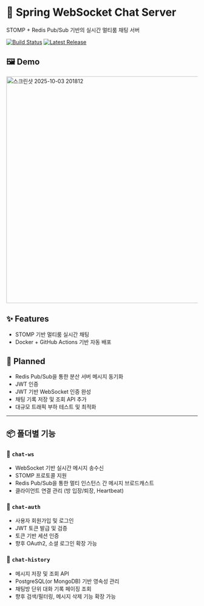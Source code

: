 # 🚀 Spring WebSocket Chat Server
STOMP + Redis Pub/Sub 기반의 실시간 멀티룸 채팅 서버

[![Build Status](https://github.com/tak002/Spring-Redis-PubSub/actions/workflows/deploy.yml/badge.svg)](https://github.com/tak002/Spring-Redis-PubSub/actions)
[![Latest Release](https://img.shields.io/github/v/release/tak002/Spring-Redis-PubSub?sort=semver)](https://github.com/tak002/Spring-Redis-PubSub/releases)

## 🖼️ Demo
<img width="1731" height="598" alt="스크린샷 2025-10-03 201812" src="https://github.com/user-attachments/assets/39aa15fb-b0ce-40ed-a349-d1f18ae16425" />

## ✨ Features
- STOMP 기반 멀티룸 실시간 채팅
- Docker + GitHub Actions 기반 자동 배포
  
## 🔮 Planned
- Redis Pub/Sub을 통한 분산 서버 메시지 동기화
- JWT 인증
- JWT 기반 WebSocket 인증 완성
- 채팅 기록 저장 및 조회 API 추가
- 대규모 트래픽 부하 테스트 및 최적화


---

## 📦 폴더별 기능

### 🔹 `chat-ws`
- WebSocket 기반 실시간 메시지 송수신
- STOMP 프로토콜 지원
- Redis Pub/Sub을 통한 멀티 인스턴스 간 메시지 브로드캐스트
- 클라이언트 연결 관리 (방 입장/퇴장, Heartbeat)

### 🔹 `chat-auth`
- 사용자 회원가입 및 로그인
- JWT 토큰 발급 및 검증
- 토큰 기반 세션 인증
- 향후 OAuth2, 소셜 로그인 확장 가능

### 🔹 `chat-history`
- 메시지 저장 및 조회 API
- PostgreSQL(or MongoDB) 기반 영속성 관리
- 채팅방 단위 대화 기록 페이징 조회
- 향후 검색/필터링, 메시지 삭제 기능 확장 가능
